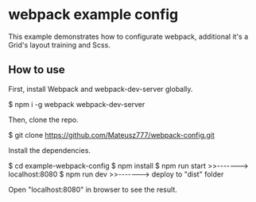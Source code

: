 # webpack example config

This example demonstrates how to configurate webpack, additional it's a Grid's layout training and Scss.


## How to use

First, install Webpack and webpack-dev-server globally.

$ npm i -g webpack webpack-dev-server

Then, clone the repo.

$ git clone https://github.com/Mateusz777/webpack-config.git

Install the dependencies.

$ cd example-webpack-config
$ npm install
$ npm run start    >>-------> localhost:8080
$ npm run dev      >>-------> deploy to "dist" folder

Open "localhost:8080" in browser to see the result.